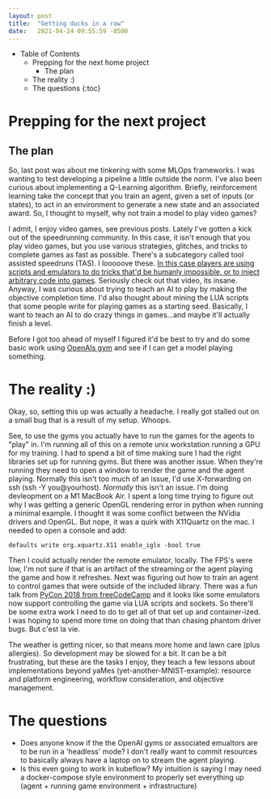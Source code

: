 ```yaml
---
layout: post
title:  "Getting ducks in a row"
date:   2021-04-24 09:55:59 -0500
---
```


* Table of Contents
    * Prepping for the next home project
        * The plan
    * The reality :)
    * The questions
{:toc}

# Prepping for the next project

## The plan

So, last post was about me tinkering with some MLOps frameworks.  I was wanting to test developing a pipeline a little outside the norm.  I've also been curious about implementing a Q-Learning algorithm.  Briefly, reinforcement learning take the concept that you train an agent, given a set of inputs (or states), to act in an environment to generate a new state and an associated award.  So, I thought to myself, why not train a model to play video games?

I admit, I enjoy video games, see previous posts.  Lately I've gotten a kick out of the speedrunning community. In this case, it isn't enough that you play video games, but you use various strategies, glitches, and tricks to complete games as fast as possible.  There's a subcategory called tool assisted speedruns (TAS).  I looooove these.  [In this case players are using scripts and emulators to do tricks that'd be humanly impossible, or to inject arbitrary code into games](https://youtu.be/mSFHKAvTGNk). Seriously check out that video, its insane.  Anyway, I was curious about trying to teach an AI to play by making the objective completion time.  I'd also thought about mining the LUA scripts that some people write for playing games as a starting seed.  Basically, I want to teach an AI to do crazy things in games...and maybe it'll actually finish a level.

Before I got too ahead of myself I figured it'd be best to try and do some basic work using [OpenAIs gym](https://gym.openai.com) and see if I can get a model playing something.

# The reality :)

Okay, so, setting this up was actually a headache.  I really got stalled out on a small bug that is a result of my setup.  Whoops.

See, to use the gyms you actually have to run the games for the agents to "play" in.  I'm running all of this on a remote unix workstation running a GPU for my training. I had to spend a bit of time making sure I had the right libraries set up for running gyms.  But there was another issue.  When they're running they need to open a window to render the game and the agent playing.  Normally this isn't too much of an issue, I'd use X-forwarding on ssh (ssh -Y you@yourhost). *Normally* this isn't an issue.  I'm doing devleopment on a M1 MacBook Air.  I spent a long time trying to figure out why I was getting a generic OpenGL rendering error in python when running a minimal example.  I thought it was some conflict between the NVidia drivers and OpenGL.  But nope, it was a quirk with X11Quartz on the mac.  I needed to open a console and add:

`defaults write org.xquartz.X11 enable_iglx -bool true`

Then I could actually render the remote emulator, locally.  The FPS's were low, I'm not sure if that is an artifact of the streaming or the agent playing the game and how it refreshes.  Next was figuring out how to train an agent to control games that were outside of the included library.  There was a fun talk from [PyCon 2018 from freeCodeCamp](https://youtu.be/NIG4BZ8VpF4) and it looks like some emulators now support controlling the game via LUA scripts and sockets.  So there'll be some extra work I need to do to get all of that set up and container-ized.  I was hoping to spend more time on doing that than chasing phantom driver bugs.  But c'est la vie.

The weather is getting nicer, so that means more home and lawn care (plus allergies).  So development may be slowed for a bit.  It can be a bit frustrating, but these are the tasks I enjoy, they teach a few lessons about implementations beyond yaMes (yet-another-MNIST-example): resource and platform engineering, workflow consideration, and objective management.

# The questions

* Does anyone know if the the OpenAI gyms or associated emualtors are to be run in a 'headless' mode?  I don't really want to commit resources to basically always have a laptop on to stream the agent playing.
* Is this even going to work in kubeflow?  My intuition is saying I may need a docker-compose style environment to properly set everything up (agent + running game environment + infrastructure)

